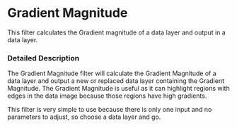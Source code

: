 # Gradient Magnitude

This filter calculates the Gradient magnitude of a data layer and output in a data layer.

### Detailed Description

The Gradient Magnitude filter will calculate the Gradient Magnitude of a data layer and output a new or replaced data layer containing the Gradient Magnitude. The Gradient Magnitude is useful as it can highlight regions with edges in the data image because those regions have high gradients.

This filter is very simple to use because there is only one input and no parameters to adjust, so choose a data layer and go.
